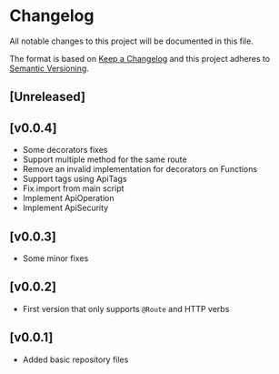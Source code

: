 # Changelog
All notable changes to this project will be documented in this file.

The format is based on [Keep a Changelog](http://keepachangelog.com/en/1.0.0/)
and this project adheres to [Semantic Versioning](http://semver.org/spec/v2.0.0.html).

## [Unreleased]

## [v0.0.4]

- Some decorators fixes
- Support multiple method for the same route
- Remove an invalid implementation for decorators on Functions
- Support tags using ApiTags
- Fix import from main script
- Implement ApiOperation
- Implement ApiSecurity

## [v0.0.3]

- Some minor fixes

## [v0.0.2]

- First version that only supports `@Route` and HTTP verbs

## [v0.0.1]

- Added basic repository files
